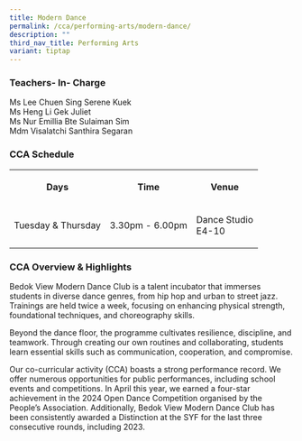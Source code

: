 ```yaml
---
title: Modern Dance
permalink: /cca/performing-arts/modern-dance/
description: ""
third_nav_title: Performing Arts
variant: tiptap
---
```

<h3>Teachers- In- Charge</h3>
<p>Ms Lee Chuen Sing Serene Kuek
<br>Ms Heng Li Gek Juliet
<br>Ms Nur Emillia Bte Sulaiman Sim
<br>Mdm Visalatchi Santhira Segaran</p>
<h3>CCA Schedule</h3>
<table style="minWidth: 75px">
<colgroup>
<col>
<col>
<col>
</colgroup>
<tbody>
<tr>
<th rowspan="1" colspan="1">
<p>Days</p>
</th>
<th rowspan="1" colspan="1">
<p>Time</p>
</th>
<th rowspan="1" colspan="1">
<p>Venue</p>
</th>
</tr>
<tr>
<td rowspan="1" colspan="1">
<p>Tuesday &amp; Thursday</p>
</td>
<td rowspan="1" colspan="1">
<p>3.30pm - 6.00pm</p>
</td>
<td rowspan="1" colspan="1">
<p>Dance Studio
<br>E4-10</p>
</td>
</tr>
</tbody>
</table>
<h3>CCA Overview &amp; Highlights</h3>
<p>Bedok View Modern Dance Club is a talent incubator that immerses students
in diverse dance genres, from hip hop and urban to street jazz. Trainings
are held twice a week, focusing on enhancing physical strength, foundational
techniques, and choreography skills.</p>
<p>Beyond the dance floor, the programme cultivates resilience, discipline,
and teamwork. Through creating our own routines and collaborating, students
learn essential skills such as communication, cooperation, and compromise.</p>
<p>Our co-curricular activity (CCA) boasts a strong performance record. We
offer numerous opportunities for public performances, including school
events and competitions. In April this year, we earned a four-star achievement
in the 2024 Open Dance Competition organised by the People’s Association.
Additionally, Bedok View Modern Dance Club has been consistently awarded
a Distinction at the SYF for the last three consecutive rounds, including
2023.</p>